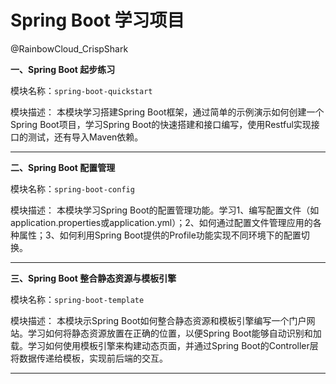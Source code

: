 # Spring Boot 学习项目

@RainbowCloud_CrispShark

**一、Spring Boot 起步练习**

模块名称：`spring-boot-quickstart`

模块描述：
本模块学习搭建Spring Boot框架，通过简单的示例演示如何创建一个Spring Boot项目，学习Spring Boot的快速搭建和接口编写，使用Restful实现接口的测试，还有导入Maven依赖。

------

**二、Spring Boot 配置管理**

模块名称：`spring-boot-config`

模块描述：
本模块学习Spring Boot的配置管理功能。学习1、编写配置文件（如application.properties或application.yml）；2、如何通过配置文件管理应用的各种属性；3、如何利用Spring Boot提供的Profile功能实现不同环境下的配置切换。

------

**三、Spring Boot 整合静态资源与模板引擎**

模块名称：`spring-boot-template`

模块描述：
本模块示Spring Boot如何整合静态资源和模板引擎编写一个门户网站。学习如何将静态资源放置在正确的位置，以便Spring Boot能够自动识别和加载。学习如何使用模板引擎来构建动态页面，并通过Spring Boot的Controller层将数据传递给模板，实现前后端的交互。

------

